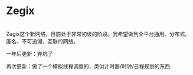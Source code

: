# Zegix
<br />Zegix这个新网络，目前处于非常初级的阶段。我希望做到全平台通用、分布式、匿名、不可追溯、互联的网络。

一年后更新：弃坑了

再次更新：做了一个模拟线程调度的，类似计时器/时钟/日程规划的东西
